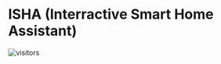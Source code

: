 # ISHA (Interractive Smart Home Assistant)

![visitors](https://visitor-badge.laobi.icu/badge?page_id=srijan-76448.ISHA)
